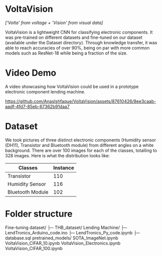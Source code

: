 # VoltaVision
*['Volta' from voltage + 'Vision' from visual data]*

VoltaVision is a lightweight CNN for classifying electronic components. It was pre-trained on different datasets and fine-tuned on our dataset (available under the Dataset directory). Through knowledge transfer, it was able to reach accuracies of over 90%, being on par with more common models such as ResNet-18 while being a fraction of the size.

# Video Demo

A video showcasing how VoltaVision could be used in a prototype electronic component lending machine.

https://github.com/AnasIshfaque/VoltaVision/assets/87610426/8ee3caab-aadf-4fd7-85eb-67362b91daa7

# Dataset
We took pictures of three distinct electronic components (Humidity sensor (DH11), Transistor and Bluetooth module) from different angles on a white background. There are over 100 images for each of the classes, totalling to 328 images. Here is what the distribution looks like:

| **Classes**      | **Instance** |
|------------------|--------------|
| Transistor       | 110          |
| Humidity Sensor  | 116          |
| Bluetooth Module | 102          |

# Folder structure

Fine-tuning dataset/
├─ THB_dataset/
Lending Machine/
├─ LendTronics_Arduino_code.ino
├─ LendTronics_Py_code.ipynb
├─ database.sql
pretrained_models/
SOTA_ImageNet.ipynb
VoltaVision_CIFAR_10.ipynb
VoltaVision_Electronics.ipynb
VoltaVision_CIFAR_100.ipynb

